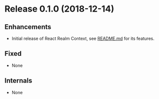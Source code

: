 # Release 0.1.0 (2018-12-14)

## Enhancements

* Initial release of React Realm Context, see [README.md](https://github.com/realm/react-realm-context/blob/master/README.md) for its features.

## Fixed

* None

## Internals

* None
